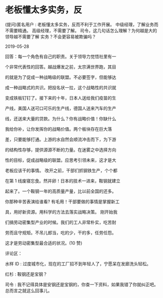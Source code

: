 # 老板懂太多实务，反

(提问)匿名用户 : 老板懂太多实务，反而不利于工作开展。 中级经理，了解业务而不需要精通。 高级经理，不需要了解。 司令，这几句话怎么理解？为何越是大的领导越不需要了解 实务？不会更容易被欺骗吗？

2019-05-28

回答：每一个角色有自己的职责。关于领导力觉悟社里有一

个非常代表性的回答。越战爆发之前，太宗满世界跑，其目

的就是为了促成一种战略级的联盟。不必要签字，但能够达

成一种战略式的共识。把投名状一拉，这个战略性的共识就

变成铁板钉钉了。接下来的十年，日本人送给我们疫苗的生

产线，美国人送可口可乐的生产线，德国人送来汽车的生产

线，还送来大量的贷款。为什么？你有战略价值！你缺什么

我给你补，让你发挥你的战略价值。两个板块存在巨大落

差，只要能够打通。上游的水自然会顺流冲击而下，为下游

的结构性存够，提供源源不断的力量。在迷雾之中选择方向

性的目标，促成战略级的联盟。应思考引领未来，这才是大

老板应该干的事情。 改开之前，干部们抓钢铁生产，个个都

在第 1 线废寝忘食。然并卵！日本的技术一进来，鞍钢就建立

起来了。一个鞍钢一年的高质量产量，比以前全国的还多。

你那种辛苦表演给谁看? 有毛用！干部要做的事情是掌握新工

具，用好新资源。用科学的方法去落实战略决策。 刚开始我

们搞劳动密集型产业的时候。我们的工人非常朴实，吃苦耐

劳而且守规矩。不吊儿郎当，吃的少，干的多，任劳任怨。

这才是劳动密集型最合适的状况。(10 赞)

评论区：

水样 ID : 过度城市化，现在的工厂招不到年轻人了，宁愿呆在发廊洗头轻松。

红杉 : 鞍钢还是宝钢？

司令 : 我不记得具体是安钢还是宝钢的，你查一下资料，如果我错了你就纠正吧。总而言之就这么回事儿。